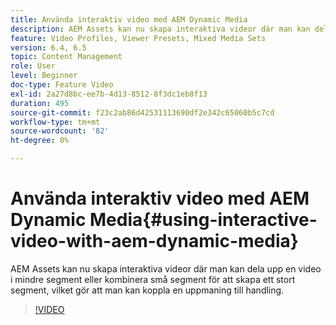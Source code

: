 ```yaml
---
title: Använda interaktiv video med AEM Dynamic Media
description: AEM Assets kan nu skapa interaktiva videor där man kan dela upp en video i mindre segment eller kombinera små segment för att skapa ett stort segment, vilket gör att man kan koppla en uppmaning till handling.
feature: Video Profiles, Viewer Presets, Mixed Media Sets
version: 6.4, 6.5
topic: Content Management
role: User
level: Beginner
doc-type: Feature Video
exl-id: 2a27d8bc-ee7b-4d13-8512-8f3dc1eb8f13
duration: 495
source-git-commit: f23c2ab86d42531113690df2e342c65060b5c7cd
workflow-type: tm+mt
source-wordcount: '82'
ht-degree: 0%

---
```


# Använda interaktiv video med AEM Dynamic Media{#using-interactive-video-with-aem-dynamic-media}

AEM Assets kan nu skapa interaktiva videor där man kan dela upp en video i mindre segment eller kombinera små segment för att skapa ett stort segment, vilket gör att man kan koppla en uppmaning till handling.

>[!VIDEO](https://video.tv.adobe.com/v/16516?quality=12&learn=on)
